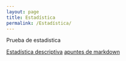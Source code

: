 ```yaml
---
layout: page
title: Estadística
permalink: /Estadística/
---
```


Prueba de estadistica

[Estadística descriptiva](/estadistica/estadistica-descriptiva.md)
[apuntes de markdown](/posts/2023-06-04-apuntes-markdown.markdown) 